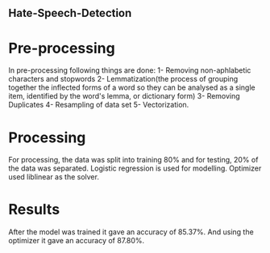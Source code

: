## Hate-Speech-Detection

# Pre-processing
In pre-processing following things are done:
1- Removing non-aphlabetic characters and stopwords
2- Lemmatization(the process of grouping together the inflected forms of a word so they can be analysed as a single item, identified by the word's lemma, or dictionary form)
3- Removing Duplicates
4- Resampling of data set
5- Vectorization.

# Processing
For processing, the data was split into training 80% and for testing, 20% of the data was separated. Logistic regression is used for modelling. Optimizer used liblinear as the solver.

# Results
After the model was trained it gave an accuracy of 85.37%. And using the optimizer it gave an accuracy of 87.80%.




